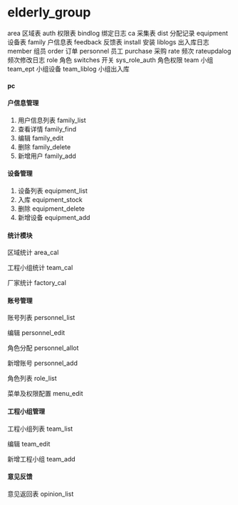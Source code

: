 # elderly_group

area                区域表
auth                权限表
bindlog             绑定日志
ca                  采集表
dist                分配记录
equipment           设备表
family              户信息表
feedback            反馈表
install             安装
liblogs             出入库日志
member              组员
order               订单
personnel           员工
purchase            采购
rate                频次
rateupdalog         频次修改日志
role                角色
switches            开关
sys_role_auth       角色权限
team                小组
team_ept            小组设备
team_liblog         小组出入库

#### pc

#### 户信息管理

1. 用户信息列表	    family_list
2. 查看详情			family_find
3. 编辑				family_edit
4. 删除				family_delete
5. 新增用户			family_add

#### 设备管理

1. 设备列表		equipment_list
2. 入库			equipment_stock
3. 删除			equipment_delete
4. 新增设备		equipment_add

#### 统计模块

区域统计	    area_cal

工程小组统计	team_cal

厂家统计 	factory_cal

#### 账号管理

账号列表		    personnel_list

编辑			    personnel_edit

角色分配		    personnel_allot

新增账号		    personnel_add

角色列表		    role_list

菜单及权限配置	menu_edit

#### 工程小组管理

工程小组列表		team_list

编辑				team_edit

新增工程小组		team_add

#### 意见反馈

意见返回表	    opinion_list